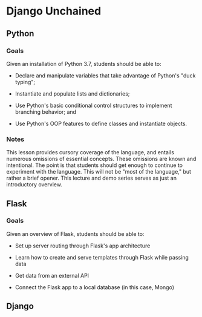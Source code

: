 # Django Unchained

## Python

### Goals
Given an installation of Python 3.7, students should be able to:

- Declare and manipulate variables that take advantage of Python's "duck typing";

- Instantiate and populate lists and dictionaries;

- Use Python's basic conditional control structures to implement branching behavior; and

- Use Python's OOP features to define classes and instantiate objects.

### Notes
This lesson provides cursory coverage of the language, and entails numerous omissions of essential concepts. These omissions are known and intentional. The point is that students should get enough to continue to experiment with the language. This will not be "most of the language," but rather a brief opener. This lecture and demo series serves as just an introductory overview.

## Flask

### Goals
Given an overview of Flask, students should be able to:

- Set up server routing through Flask's app architecture

- Learn how to create and serve templates through Flask while passing data

- Get data from an external API

- Connect the Flask app to a local database (in this case, Mongo)


## Django